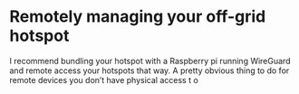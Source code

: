 # Remotely managing your off-grid hotspot

I recommend bundling your hotspot with a Raspberry pi running WireGuard and remote access your hotspots that way. A pretty obvious thing to do for remote devices you don’t have physical access t
o